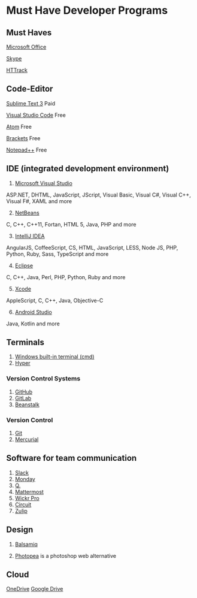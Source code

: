 # Must Have Developer Programs
## Must Haves
[Microsoft Office](https://products.office.com/home/)

[Skype](https://www.skype.com/)

[HTTrack](https://www.httrack.com/)

## Code-Editor
[Sublime Text 3](https://www.sublimetext.com/)
Paid

[Visual Studio Code](https://code.visualstudio.com/)
Free

[Atom](https://atom.io/)
Free

[Brackets](https://brackets.io)
Free

[Notepad++](https://notepad-plus-plus.org/)
Free

## IDE (integrated development environment)
1. [Microsoft Visual Studio](https://visualstudio.microsoft.com/)

ASP.NET, DHTML, JavaScript, JScript, Visual Basic, Visual C#, Visual C++, Visual F#, XAML and more

2. [NetBeans](https://netbeans.org/)

C, C++, C++11, Fortan, HTML 5, Java, PHP and more

3. [IntelliJ IDEA](https://www.jetbrains.com/idea/)

AngularJS, CoffeeScript, CS, HTML, JavaScript, LESS, Node JS, PHP, Python, Ruby, Sass, TypeScript and more

4. [Eclipse](https://www.eclipse.org/)

C, C++, Java, Perl, PHP, Python, Ruby and more

5. [Xcode](https://developer.apple.com/xcode/)

AppleScript, C, C++, Java, Objective-C

6. [Android Studio](https://developer.android.com/studio/)

Java, Kotlin and more

## Terminals
1. [Windows built-in terminal (cmd)](https://docs.microsoft.com/windows-server/administration/windows-commands/cmd)
2. [Hyper](https://hyper.is/)

### Version Control Systems
1. [GitHub](https://github.com/)
2. [GitLab](https://gitlab.com)
3. [Beanstalk](https://beanstalkapp.com/)
### Version Control
1. [Git](https://git-scm.com/)
2. [Mercurial](https://www.mercurial-scm.org/)

## Software for team communication
1. [Slack](https://slack.com)
2. [Monday](https://monday.com)
3. [Q.](https://www.meetq.ai)
4. [Mattermost](https://mattermost.com/)
5. [Wickr Pro](https://wickr.com/products/teams/)
6. [Circuit](https://www.circuit.com/de)
7. [Zulip](https://zulipchat.com/)

## Design

1. [Balsamiq](https://balsamiq.com/)


2. [Photopea](https://www.photopea.com/)
is a photoshop web alternative

## Cloud
[OneDrive](https://products.office.com/onedrive-for-business/)
[Google Drive](https://drive.google.com/)


